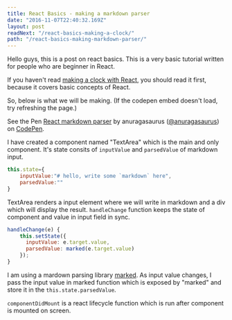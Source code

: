```yaml
---
title: React Basics - making a markdown parser
date: "2016-11-07T22:40:32.169Z"
layout: post
readNext: "/react-basics-making-a-clock/"
path: "/react-basics-making-markdown-parser/"
---
```


Hello guys, this is a post on react basics. This is a very basic tutorial written for people who are beginner in React.

If you haven't read [making a clock with React](http://anuragasaurus.com/react-basics-making-a-clock/), you should read it first, because it covers basic concepts of React.

So, below is what we will be making. (If the codepen embed doesn't load, try refreshing the page.)

<p data-height="265" data-theme-id="0" data-slug-hash="WGBgxQ" data-default-tab="js,result" data-user="anuragasaurus" data-embed-version="2" data-pen-title="React markdown parser" class="codepen">See the Pen <a href="https://codepen.io/anuragasaurus/pen/WGBgxQ/">React markdown parser</a> by anuragasaurus (<a href="http://codepen.io/anuragasaurus">@anuragasaurus</a>) on <a href="http://codepen.io">CodePen</a>.</p>
<script async src="https://production-assets.codepen.io/assets/embed/ei.js"></script>

I have created a component named "TextArea" which is the main and only component. It's state consits of `inputValue` and `parsedValue` of markdown input.

```javascript
this.state={
	inputValue:"# hello, write some `markdown` here",
	parsedValue:""
}
```
TextArea renders a input element where we will write in markdown and a div which will display the result. `handleChange` function keeps the state of component and value in input field in sync.

```javascript
handleChange(e) {
    this.setState({
      inputValue: e.target.value,
      parsedValue: marked(e.target.value)
    });
}
```

I am using a mardown parsing library [marked](https://github.com/chjj/marked). As input value changes, I pass the input value in marked function which is exposed by "marked" and store it in the `this.state.parsedValue`.

`componentDidMount` is a react lifecycle function which is run after component is mounted on screen.